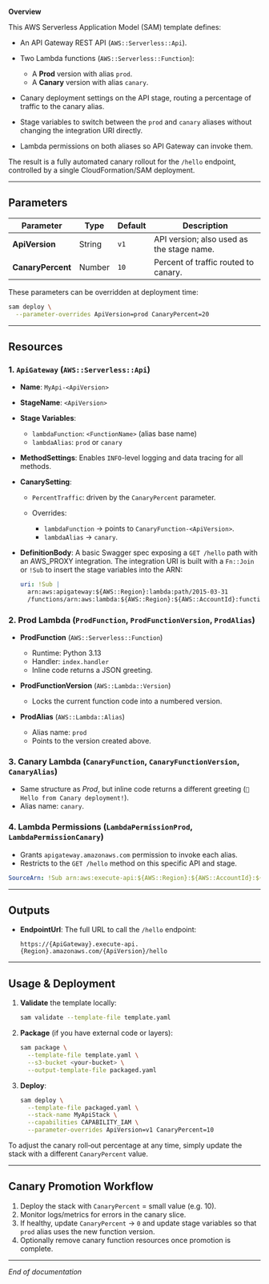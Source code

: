 **Overview**

This AWS Serverless Application Model (SAM) template defines:

* An API Gateway REST API (`AWS::Serverless::Api`).
* Two Lambda functions (`AWS::Serverless::Function`):

  * A **Prod** version with alias `prod`.
  * A **Canary** version with alias `canary`.
* Canary deployment settings on the API stage, routing a percentage of traffic to the canary alias.
* Stage variables to switch between the `prod` and `canary` aliases without changing the integration URI directly.
* Lambda permissions on both aliases so API Gateway can invoke them.

The result is a fully automated canary rollout for the `/hello` endpoint, controlled by a single CloudFormation/SAM deployment.

---

## Parameters

| Parameter         | Type   | Default | Description                               |
| ----------------- | ------ | ------- | ----------------------------------------- |
| **ApiVersion**    | String | `v1`    | API version; also used as the stage name. |
| **CanaryPercent** | Number | `10`    | Percent of traffic routed to canary.      |

These parameters can be overridden at deployment time:

```bash
sam deploy \
  --parameter-overrides ApiVersion=prod CanaryPercent=20
```

---

## Resources

### 1. `ApiGateway` (`AWS::Serverless::Api`)

* **Name**: `MyApi-<ApiVersion>`
* **StageName**: `<ApiVersion>`
* **Stage Variables**:

  * `lambdaFunction`: `<FunctionName>` (alias base name)
  * `lambdaAlias`: `prod` or `canary`
* **MethodSettings**: Enables `INFO`-level logging and data tracing for all methods.
* **CanarySetting**:

  * `PercentTraffic`: driven by the `CanaryPercent` parameter.
  * Overrides:

    * `lambdaFunction` → points to `CanaryFunction-<ApiVersion>`.
    * `lambdaAlias` → `canary`.
* **DefinitionBody**: A basic Swagger spec exposing a `GET /hello` path with an AWS\_PROXY integration. The integration URI is built with a `Fn::Join` or `!Sub` to insert the stage variables into the ARN:

  ```yaml
  uri: !Sub |
    arn:aws:apigateway:${AWS::Region}:lambda:path/2015-03-31
    /functions/arn:aws:lambda:${AWS::Region}:${AWS::AccountId}:function:${stageVariables.lambdaFunction}:${stageVariables.lambdaAlias}/invocations
  ```

### 2. Prod Lambda (`ProdFunction`, `ProdFunctionVersion`, `ProdAlias`)

* **ProdFunction** (`AWS::Serverless::Function`)

  * Runtime: Python 3.13
  * Handler: `index.handler`
  * Inline code returns a JSON greeting.
* **ProdFunctionVersion** (`AWS::Lambda::Version`)

  * Locks the current function code into a numbered version.
* **ProdAlias** (`AWS::Lambda::Alias`)

  * Alias name: `prod`
  * Points to the version created above.

### 3. Canary Lambda (`CanaryFunction`, `CanaryFunctionVersion`, `CanaryAlias`)

* Same structure as *Prod*, but inline code returns a different greeting (`👋 Hello from Canary deployment!`).
* Alias name: `canary`.

### 4. Lambda Permissions (`LambdaPermissionProd`, `LambdaPermissionCanary`)

* Grants `apigateway.amazonaws.com` permission to invoke each alias.
* Restricts to the `GET /hello` method on this specific API and stage.

```yaml
SourceArn: !Sub arn:aws:execute-api:${AWS::Region}:${AWS::AccountId}:${ApiGateway}/*/GET/hello
```

---

## Outputs

* **EndpointUrl**: The full URL to call the `/hello` endpoint:

  ```text
  https://{ApiGateway}.execute-api.{Region}.amazonaws.com/{ApiVersion}/hello
  ```

---

## Usage & Deployment

1. **Validate** the template locally:

   ```bash
   sam validate --template-file template.yaml
   ```
2. **Package** (if you have external code or layers):

   ```bash
   sam package \
     --template-file template.yaml \
     --s3-bucket <your-bucket> \
     --output-template-file packaged.yaml
   ```
3. **Deploy**:

   ```bash
   sam deploy \
     --template-file packaged.yaml \
     --stack-name MyApiStack \
     --capabilities CAPABILITY_IAM \
     --parameter-overrides ApiVersion=v1 CanaryPercent=10
   ```

To adjust the canary roll‑out percentage at any time, simply update the stack with a different `CanaryPercent` value.

---

## Canary Promotion Workflow

1. Deploy the stack with `CanaryPercent` = small value (e.g. 10).
2. Monitor logs/metrics for errors in the canary slice.
3. If healthy, update `CanaryPercent` → `0` and update stage variables so that `prod` alias uses the new function version.
4. Optionally remove canary function resources once promotion is complete.

---

*End of documentation*
